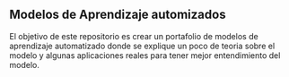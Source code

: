 ## Modelos de Aprendizaje automizados
El objetivo de este repositorio es crear un portafolio de modelos de aprendizaje automatizado donde se explique un poco de teoria sobre el modelo y algunas aplicaciones reales para tener mejor entendimiento del modelo.


